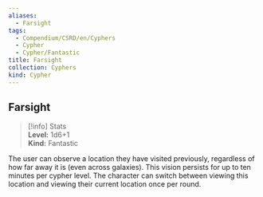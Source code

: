 ```yaml
---
aliases:
  - Farsight
tags:
  - Compendium/CSRD/en/Cyphers
  - Cypher
  - Cypher/Fantastic
title: Farsight
collection: Cyphers
kind: Cypher
---
```

## Farsight  
>[!info] Stats  
> **Level:** 1d6+1  
> **Kind:** Fantastic
  
The user can observe a location they have visited previously, regardless of how far away it is (even across galaxies). This vision persists for up to ten minutes per cypher level. The character can switch between viewing this location and viewing their current location once per round.